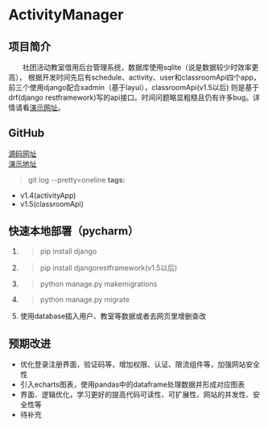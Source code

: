 # ActivityManager
## 项目简介
&emsp;&emsp;社团活动教室借用后台管理系统，数据库使用sqlite（说是数据较少时效率更高），
根据开发时间先后有schedule、activity、user和classroomApi四个app，
前三个使用django配合xadmin（基于layui），classroomApi(v1.5以后) 
则是基于drf(django restframework)写的api接口。时间问题略显粗糙且仍有许多bug。详情请看[演示网址](106.53.21.189:8000/index/)。

## GitHub 
[源码网址](https://github.com/dzr201732120115/ActivityManager) <br>
[演示地址](106.53.21.189:8000/index/) <br>
> git log --pretty=oneline
**tags:** 
* v1.4(activityApp) 
* v1.5(classroomApi)

## 快速本地部署（pycharm）
1. >pip install django 
2. >pip install djangorestframework(v1.5以后)
3. >python manage.py makemigrations
4. >python manage.py migrate
5. 使用database插入用户、教室等数据或者去网页里增删查改

## 预期改进
* 优化登录注册界面，验证码等，增加权限、认证、限流组件等，加强网站安全性
* 引入echarts图表，使用pandas中的dataframe处理数据并形成对应图表
* 界面、逻辑优化，学习更好的提高代码可读性、可扩展性、网站的并发性、安全性等
* 待补充